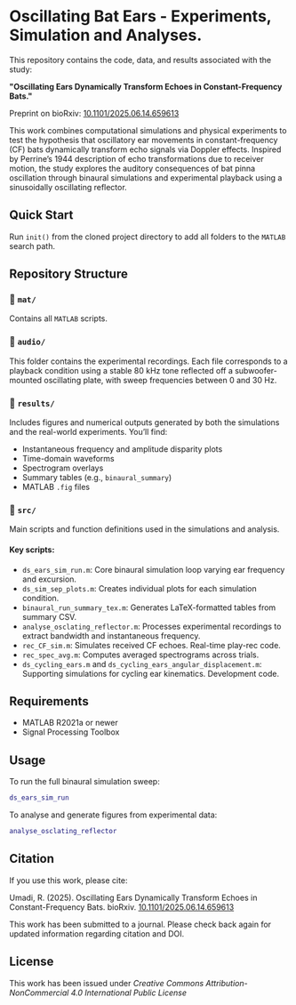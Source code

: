 # Oscillating Bat Ears - Experiments, Simulation and Analyses.

This repository contains the code, data, and results associated with the study:

**"Oscillating Ears Dynamically Transform Echoes in Constant-Frequency Bats."**

Preprint on bioRxiv: [10.1101/2025.06.14.659613](https://doi.org/10.1101/2025.06.14.659613)

This work combines computational simulations and physical experiments to test the hypothesis that oscillatory ear movements in constant-frequency (CF) bats dynamically transform echo signals via Doppler effects. Inspired by Perrine’s 1944 description of echo transformations due to receiver motion, the study explores the auditory consequences of bat pinna oscillation through binaural simulations and experimental playback using a sinusoidally oscillating reflector.

## Quick Start

Run `init()` from the cloned project directory to add all folders to the `MATLAB` search path.

## Repository Structure

### 📁 `mat/`

Contains all `MATLAB` scripts.

### 📁 `audio/`

This folder contains the experimental recordings. Each file corresponds to a playback condition using a stable 80 kHz tone reflected off a subwoofer-mounted oscillating plate, with sweep frequencies between 0 and 30 Hz.

### 📁 `results/`

Includes figures and numerical outputs generated by both the simulations and the real-world experiments. You’ll find:

- Instantaneous frequency and amplitude disparity plots
- Time-domain waveforms
- Spectrogram overlays
- Summary tables (e.g., `binaural_summary`)
- MATLAB `.fig` files

### 📁 `src/`

Main scripts and function definitions used in the simulations and analysis.

#### Key scripts:

- `ds_ears_sim_run.m`: Core binaural simulation loop varying ear frequency and excursion.
- `ds_sim_sep_plots.m`: Creates individual plots for each simulation condition.
- `binaural_run_summary_tex.m`: Generates LaTeX-formatted tables from summary CSV.
- `analyse_osclating_reflector.m`: Processes experimental recordings to extract bandwidth and instantaneous frequency.
- `rec_CF_sim.m`: Simulates received CF echoes. Real-time play-rec code.
- `rec_spec_avg.m`: Computes averaged spectrograms across trials.
- `ds_cycling_ears.m` and `ds_cycling_ears_angular_displacement.m`: Supporting simulations for cycling ear kinematics. Development code.

## Requirements

- MATLAB R2021a or newer
- Signal Processing Toolbox

## Usage

To run the full binaural simulation sweep:

```matlab
ds_ears_sim_run
```

To analyse and generate figures from experimental data:
```matlab
analyse_osclating_reflector
```

## **Citation**

If you use this work, please cite:

Umadi, R. (2025). Oscillating Ears Dynamically Transform Echoes in Constant-Frequency Bats. bioRxiv. [10.1101/2025.06.14.659613](https://doi.org/10.1101/2025.06.14.659613)

This work has been submitted to a journal. Please check back again for updated information regarding citation and DOI. 

## License

This work has been issued under *Creative Commons Attribution-NonCommercial 4.0 International Public License*